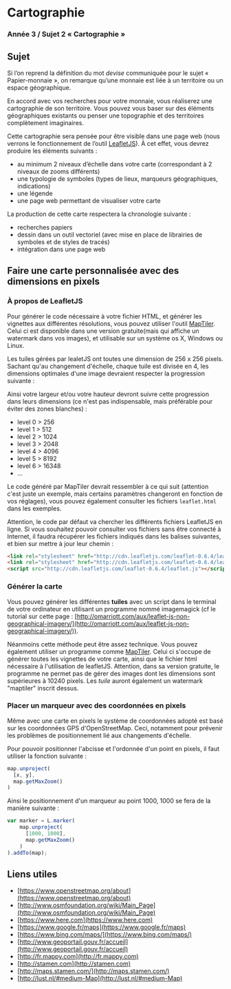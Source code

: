 # Cartographie #

### Année 3 / Sujet 2 « Cartographie » ###

## Sujet ##

Si l’on reprend la définition du mot _devise_ communiquée pour le sujet « Papier-monnaie », on remarque qu’une monnaie est liée à un territoire ou un espace géographique.

En accord avec vos recherches pour votre monnaie, vous réaliserez une cartographie de son territoire.
Vous pouvez vous baser sur des éléments géographiques existants ou penser une topographie et des territoires complètement imaginaires.

Cette cartographie sera pensée pour être visible dans une page web (nous verrons le fonctionnement de l’outil [LeafletJS](http://leafletjs.com)).
À cet effet, vous devrez produire les éléments suivants :

- au minimum 2 niveaux d’échelle dans votre carte (correspondant à 2 niveaux de zooms différents)
- une typologie de symboles (types de lieux, marqueurs géographiques, indications)
- une légende
- une page web permettant de visualiser votre carte

La production de cette carte respectera la chronologie suivante :

- recherches papiers
- dessin dans un outil vectoriel (avec mise en place de librairies de symboles et de styles de tracés)
- intégration dans une page web


## Faire une carte personnalisée avec des dimensions en pixels ##

### À propos de LeafletJS ###

Pour générer le code nécessaire à votre fichier HTML, et générer les vignettes aux différentes résolutions, vous pouvez utiliser l'outil [MapTiler](http://www.maptiler.org). Celui ci est disponible dans une version gratuite(mais qui affiche un watermark dans vos images), et utilisable sur un système os X, Windows ou Linux.

Les tuiles gérées par lealetJS ont toutes une dimension de 256 x 256 pixels. Sachant qu'au changement d'échelle, chaque tuile est divisée en 4, les dimensions optimales d'une image devraient respecter la progression suivante :

Ainsi votre largeur et/ou votre hauteur devront suivre cette progression dans leurs dimensions (ce n'est pas indispensable, mais préférable pour éviter des zones blanches) :

- level 0 > 256
- level 1 > 512
- level 2 > 1024
- level 3 > 2048
- level 4 > 4096
- level 5 > 8192
- level 6 > 16348
- …

Le code généré par MapTiler devrait ressembler à ce qui suit (attention c'est juste un exemple, mais certains paramètres changeront en fonction de vos réglages), vous pouvez également consulter les fichiers `leaflet.html` dans les exemples.

Attention, le code par défaut va chercher les différents fichiers LeafletJS en ligne. Si vous souhaitez pouvoir consulter vos fichiers sans être connecté à Internet, il faudra récupérer les fichiers indiqués dans les balises suivantes, et bien sur mettre à jour leur chemin :

```html
<link rel="stylesheet" href="http://cdn.leafletjs.com/leaflet-0.6.4/leaflet.css" />
<link rel="stylesheet" href="http://cdn.leafletjs.com/leaflet-0.6.4/leaflet.ie.css" />
<script src="http://cdn.leafletjs.com/leaflet-0.6.4/leaflet.js"></script>
```



### Générer la carte ###

Vous pouvez générer les différentes **tuiles** avec un script dans le terminal de votre ordinateur en utilisant un programme nommé imagemagick (cf le tutorial sur cette page : [http://omarriott.com/aux/leaflet-js-non-geographical-imagery/](http://omarriott.com/aux/leaflet-js-non-geographical-imagery/)).

Néanmoins cette méthode peut être assez technique. Vous pouvez également utiliser un programme comme [MapTiler](http://www.maptiler.org). Celui ci s'occupe de générer toutes les vignettes de votre carte, ainsi que le fichier html nécessaire à l'utilisation de leafletJS. Attention, dans sa version gratuite, le programme ne permet pas de gérer des images dont les dimensions sont supérieures à 10240 pixels. Les *tuile* auront également un watermark "maptiler" inscrit dessus.

### Placer un marqueur avec des coordonnées en pixels ###

Même avec une carte en pixels le système de coordonnées adopté est basé sur les coordonnées GPS d'OpenStreetMap. Ceci, notamment pour prévenir les problèmes de positionnement lié aux changements d'échelle.

Pour pouvoir positionner l'abcisse et l'ordonnée d'un point en pixels, il faut utiliser la fonction suivante :

```js
map.unproject(
  [x, y],
  map.getMaxZoom()
)

```

Ainsi le positionnement d'un marqueur au point 1000, 1000 se fera de la manière suivante :

```js
var marker = L.marker(
    map.unproject(
      [1000, 1000],
      map.getMaxZoom()
    )
).addTo(map);
```



## Liens utiles ##

- [https://www.openstreetmap.org/about](https://www.openstreetmap.org/about)
- [http://www.osmfoundation.org/wiki/Main_Page](http://www.osmfoundation.org/wiki/Main_Page)
- [https://www.here.com](https://www.here.com)
- [https://www.google.fr/maps](https://www.google.fr/maps)
- [https://www.bing.com/maps/](https://www.bing.com/maps/)
- [http://www.geoportail.gouv.fr/accueil](http://www.geoportail.gouv.fr/accueil)
- [http://fr.mappy.com](http://fr.mappy.com)
- [http://stamen.com](http://stamen.com)
- [http://maps.stamen.com/](http://maps.stamen.com/)
- [http://lust.nl/#medium-Map](http://lust.nl/#medium-Map)

